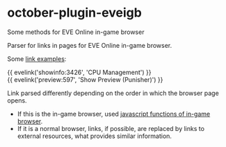 # october-plugin-eveigb
Some methods for EVE Online in-game browser

Parser for links in pages for EVE Online in-game browser.

Some [link examples](https://github.com/riuson/october-plugin-eveigb/blob/master/linkstest.htm):

{{ evelink('showinfo:3426', 'CPU Management') }} <br>
{{ evelink('preview:597', 'Show Preview (Punisher)') }}<br>

Link parsed differently depending on the order in which the browser page opens.
  * If this is the in-game browser, used j[avascript functions of in-game browser](https://wiki.eveonline.com/en/wiki/IGB_Javascript_Methods).
  * If it is a normal browser, links, if possible, are replaced by links to external resources, what provides similar information.
